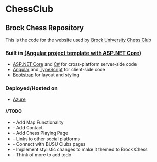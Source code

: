 # ChessClub
<h2>Brock Chess Repository</h2>
<p>This is the code for the website used by <a href='https://www.facebook.com/BrockChessClub/'>Brock University Chess Club</a></p>

<h3> Built in <a href='https://docs.microsoft.com/en-us/aspnet/core/client-side/spa/angular?view=aspnetcore-2.2&tabs=visual-studio'>(Angular project template with ASP.NET Core)</a> </h3>
<ul>
  <li><a href='https://get.asp.net/'>ASP.NET Core</a> and <a href='https://msdn.microsoft.com/en-us/library/67ef8sbd.aspx'>C#</a> for cross-platform server-side code</li>
  <li><a href='https://angular.io/'>Angular</a> and <a href='http://www.typescriptlang.org/'>TypeScript</a> for client-side code</li>
  <li><a href='http://getbootstrap.com/'>Bootstrap</a> for layout and styling</li>
</ul>

<h3> Deployed/Hosted on </h3>
<ul>
  <li><a href='https://azure.microsoft.com/en-us/'>Azure</a></li>
</ul>

<h4>
  //TODO
</h4>
<ul>
  <li> - Add Map Functionality </li>
  <li> - Add Contact  </li>
  <li> - Add Chess Playing Page</li>
  <li> - Links to other social platforms</li>
  <li> - Connect with BUSU Clubs pages </li>
  <li> - Implement stylistic changes to make it themed to Brock Chess</li>
  <li> - Think of more to add todo</li>
</ul>
